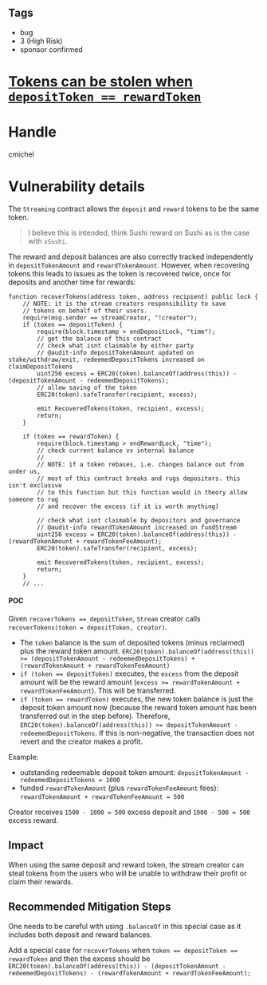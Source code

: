 ## Tags

- bug
- 3 (High Risk)
- sponsor confirmed

# [Tokens can be stolen when `depositToken == rewardToken`](https://github.com/code-423n4/2021-11-streaming-findings/issues/215) 

# Handle

cmichel


# Vulnerability details

The `Streaming` contract allows the `deposit` and `reward` tokens to be the same token.

> I believe this is intended, think Sushi reward on Sushi as is the case with `xSushi`.

The reward and deposit balances are also correctly tracked independently in `depositTokenAmount` and `rewardTokenAmount`.
However, when recovering tokens this leads to issues as the token is recovered twice, once for deposits and another time for rewards:

```solidity
function recoverTokens(address token, address recipient) public lock {
    // NOTE: it is the stream creators responsibility to save
    // tokens on behalf of their users.
    require(msg.sender == streamCreator, "!creator");
    if (token == depositToken) {
        require(block.timestamp > endDepositLock, "time");
        // get the balance of this contract
        // check what isnt claimable by either party
        // @audit-info depositTokenAmount updated on stake/withdraw/exit, redeemedDepositTokens increased on claimDepositTokens
        uint256 excess = ERC20(token).balanceOf(address(this)) - (depositTokenAmount - redeemedDepositTokens);
        // allow saving of the token
        ERC20(token).safeTransfer(recipient, excess);

        emit RecoveredTokens(token, recipient, excess);
        return;
    }
    
    if (token == rewardToken) {
        require(block.timestamp > endRewardLock, "time");
        // check current balance vs internal balance
        //
        // NOTE: if a token rebases, i.e. changes balance out from under us,
        // most of this contract breaks and rugs depositors. this isn't exclusive
        // to this function but this function would in theory allow someone to rug
        // and recover the excess (if it is worth anything)

        // check what isnt claimable by depositors and governance
        // @audit-info rewardTokenAmount increased on fundStream
        uint256 excess = ERC20(token).balanceOf(address(this)) - (rewardTokenAmount + rewardTokenFeeAmount);
        ERC20(token).safeTransfer(recipient, excess);

        emit RecoveredTokens(token, recipient, excess);
        return;
    }
    // ...
```

#### POC
Given `recoverTokens == depositToken`, `Stream` creator calls `recoverTokens(token = depositToken, creator)`.

- The `token` balance is the sum of deposited tokens (minus reclaimed) plus the reward token amount. `ERC20(token).balanceOf(address(this)) >= (depositTokenAmount - redeemedDepositTokens) + (rewardTokenAmount + rewardTokenFeeAmount)`
- `if (token == depositToken)` executes, the `excess` from the deposit amount will be the reward amount (`excess >= rewardTokenAmount + rewardTokenFeeAmount`). This will be transferred.
- `if (token == rewardToken)` executes, the new token balance is just the deposit token amount now (because the reward token amount has been transferred out in the step before). Therefore, `ERC20(token).balanceOf(address(this)) >= depositTokenAmount - redeemedDepositTokens`. If this is non-negative, the transaction does not revert and the creator makes a profit.

Example:
- outstanding redeemable deposit token amount: `depositTokenAmount - redeemedDepositTokens = 1000`
- funded `rewardTokenAmount` (plus `rewardTokenFeeAmount` fees): `rewardTokenAmount + rewardTokenFeeAmount = 500`

Creator receives `1500 - 1000 = 500` excess deposit and `1000 - 500 = 500` excess reward.

## Impact
When using the same deposit and reward token, the stream creator can steal tokens from the users who will be unable to withdraw their profit or claim their rewards.

## Recommended Mitigation Steps
One needs to be careful with using `.balanceOf` in this special case as it includes both deposit and reward balances.

Add a special case for `recoverTokens` when `token == depositToken == rewardToken` and then the excess should be `ERC20(token).balanceOf(address(this)) - (depositTokenAmount - redeemedDepositTokens) - (rewardTokenAmount + rewardTokenFeeAmount);`

